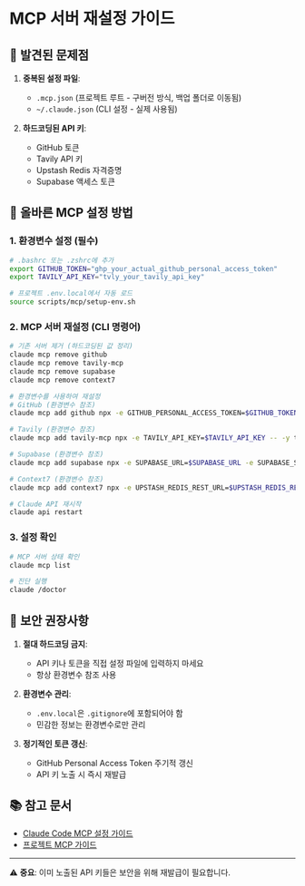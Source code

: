 # MCP 서버 재설정 가이드

## 🚨 발견된 문제점

1. **중복된 설정 파일**:
   - `.mcp.json` (프로젝트 루트 - 구버전 방식, 백업 폴더로 이동됨)
   - `~/.claude.json` (CLI 설정 - 실제 사용됨)

2. **하드코딩된 API 키**:
   - GitHub 토큰
   - Tavily API 키
   - Upstash Redis 자격증명
   - Supabase 액세스 토큰

## 📝 올바른 MCP 설정 방법

### 1. 환경변수 설정 (필수)

```bash
# .bashrc 또는 .zshrc에 추가
export GITHUB_TOKEN="ghp_your_actual_github_personal_access_token"
export TAVILY_API_KEY="tvly_your_tavily_api_key"

# 프로젝트 .env.local에서 자동 로드
source scripts/mcp/setup-env.sh
```

### 2. MCP 서버 재설정 (CLI 명령어)

```bash
# 기존 서버 제거 (하드코딩된 값 정리)
claude mcp remove github
claude mcp remove tavily-mcp
claude mcp remove supabase
claude mcp remove context7

# 환경변수를 사용하여 재설정
# GitHub (환경변수 참조)
claude mcp add github npx -e GITHUB_PERSONAL_ACCESS_TOKEN=$GITHUB_TOKEN -- -y @modelcontextprotocol/server-github@latest

# Tavily (환경변수 참조)
claude mcp add tavily-mcp npx -e TAVILY_API_KEY=$TAVILY_API_KEY -- -y tavily-mcp@0.2.9

# Supabase (환경변수 참조)
claude mcp add supabase npx -e SUPABASE_URL=$SUPABASE_URL -e SUPABASE_SERVICE_ROLE_KEY=$SUPABASE_SERVICE_ROLE_KEY -- -y @supabase/mcp-server-supabase@latest --project-ref=vnswjnltnhpsueosfhmw

# Context7 (환경변수 참조)
claude mcp add context7 npx -e UPSTASH_REDIS_REST_URL=$UPSTASH_REDIS_REST_URL -e UPSTASH_REDIS_REST_TOKEN=$UPSTASH_REDIS_REST_TOKEN -- -y @upstash/context7-mcp@latest

# Claude API 재시작
claude api restart
```

### 3. 설정 확인

```bash
# MCP 서버 상태 확인
claude mcp list

# 진단 실행
claude /doctor
```

## 🔐 보안 권장사항

1. **절대 하드코딩 금지**:
   - API 키나 토큰을 직접 설정 파일에 입력하지 마세요
   - 항상 환경변수 참조 사용

2. **환경변수 관리**:
   - `.env.local`은 `.gitignore`에 포함되어야 함
   - 민감한 정보는 환경변수로만 관리

3. **정기적인 토큰 갱신**:
   - GitHub Personal Access Token 주기적 갱신
   - API 키 노출 시 즉시 재발급

## 📚 참고 문서

- [Claude Code MCP 설정 가이드](https://docs.anthropic.com/en/docs/claude-code/mcp)
- [프로젝트 MCP 가이드](/docs/mcp-servers-complete-guide.md)

---

⚠️ **중요**: 이미 노출된 API 키들은 보안을 위해 재발급이 필요합니다.
